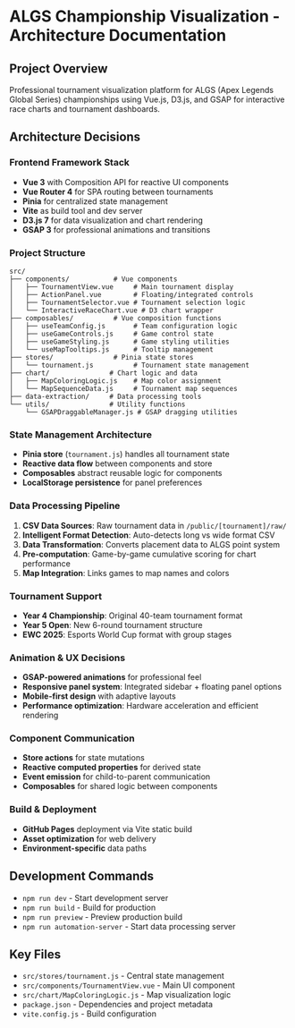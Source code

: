 # ALGS Championship Visualization - Architecture Documentation

## Project Overview
Professional tournament visualization platform for ALGS (Apex Legends Global Series) championships using Vue.js, D3.js, and GSAP for interactive race charts and tournament dashboards.

## Architecture Decisions

### Frontend Framework Stack
- **Vue 3** with Composition API for reactive UI components
- **Vue Router 4** for SPA routing between tournaments  
- **Pinia** for centralized state management
- **Vite** as build tool and dev server
- **D3.js 7** for data visualization and chart rendering
- **GSAP 3** for professional animations and transitions

### Project Structure
```
src/
├── components/           # Vue components
│   ├── TournamentView.vue     # Main tournament display
│   ├── ActionPanel.vue        # Floating/integrated controls
│   ├── TournamentSelector.vue # Tournament selection logic
│   └── InteractiveRaceChart.vue # D3 chart wrapper
├── composables/          # Vue composition functions
│   ├── useTeamConfig.js       # Team configuration logic
│   ├── useGameControls.js     # Game control state
│   ├── useGameStyling.js      # Game styling utilities
│   └── useMapTooltips.js      # Tooltip management
├── stores/               # Pinia state stores
│   └── tournament.js          # Tournament state management
├── chart/               # Chart logic and data
│   ├── MapColoringLogic.js    # Map color assignment
│   └── MapSequenceData.js     # Tournament map sequences
├── data-extraction/     # Data processing tools
└── utils/               # Utility functions
    └── GSAPDraggableManager.js # GSAP dragging utilities
```

### State Management Architecture
- **Pinia store** (`tournament.js`) handles all tournament state
- **Reactive data flow** between components and store
- **Composables** abstract reusable logic for components
- **LocalStorage persistence** for panel preferences

### Data Processing Pipeline
1. **CSV Data Sources**: Raw tournament data in `/public/[tournament]/raw/`
2. **Intelligent Format Detection**: Auto-detects long vs wide format CSV
3. **Data Transformation**: Converts placement data to ALGS point system
4. **Pre-computation**: Game-by-game cumulative scoring for chart performance
5. **Map Integration**: Links games to map names and colors

### Tournament Support
- **Year 4 Championship**: Original 40-team tournament format
- **Year 5 Open**: New 6-round tournament structure  
- **EWC 2025**: Esports World Cup format with group stages

### Animation & UX Decisions
- **GSAP-powered animations** for professional feel
- **Responsive panel system**: Integrated sidebar + floating panel options
- **Mobile-first design** with adaptive layouts
- **Performance optimization**: Hardware acceleration and efficient rendering

### Component Communication
- **Store actions** for state mutations
- **Reactive computed properties** for derived state
- **Event emission** for child-to-parent communication
- **Composables** for shared logic between components

### Build & Deployment
- **GitHub Pages** deployment via Vite static build
- **Asset optimization** for web delivery
- **Environment-specific** data paths

## Development Commands
- `npm run dev` - Start development server
- `npm run build` - Build for production  
- `npm run preview` - Preview production build
- `npm run automation-server` - Start data processing server

## Key Files
- `src/stores/tournament.js` - Central state management
- `src/components/TournamentView.vue` - Main UI component
- `src/chart/MapColoringLogic.js` - Map visualization logic
- `package.json` - Dependencies and project metadata
- `vite.config.js` - Build configuration